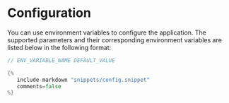 # Configuration

You can use environment variables to configure the application.
The supported parameters and their corresponding environment variables are listed below in the following format:

```go
// ENV_VARIABLE_NAME DEFAULT_VALUE
```

```go
{%
   include-markdown "snippets/config.snippet"
   comments=false
%}
```
